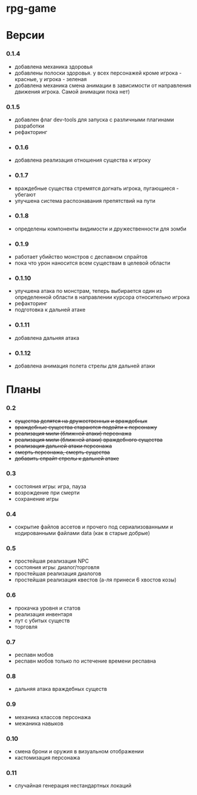 # rpg-game

# Версии
### **0.1.4**
- добавлена механика здоровья
- добавлены полоски здоровья. у всех персонажей кроме игрока - красные, у игрока - зеленая
- добавлена механика смена анимации в зависимости от направления движения игрока. Самой анимации пока нет)
### **0.1.5**
- добавлен флаг dev-tools для запуска с различными плагинами разработки
- рефакторинг
- ### **0.1.6**
- добавлена реализация отношения существа к игроку
- ### **0.1.7**
- враждебные существа стремятся догнать игрока, пугающиеся - убегают
- улучшена система распознавания препятствий на пути
- ### **0.1.8**
- определены компоненты видимости и дружественности для зомби
- ### **0.1.9**
- работает убийство монстров с деспавном спрайтов
- пока что урон наносится всем существам в целевой области
- ### **0.1.10**
- улучшена атака по монстрам, теперь выбирается один из определенной области в направлении курсора относительно игрока 
- рефакторинг
- подготовка к дальней атаке
- ### **0.1.11**
- добавлена дальняя атака
- ### **0.1.12**
- добавлена анимация полета стрелы для дальней атаки


# Планы

### 0.2
- ~~существа делятся на дружественных и враждебных~~
- ~~враждебные существа стараются подойти к персонажу~~
- ~~реализация мили (ближней атаки) персонажа~~
- ~~реализация мили (ближней атаки) враждебного существа~~
- ~~реализация дальней атаки персонажа~~
- ~~смерть персонажа, смерть существа~~
- ~~добавить спрайт стрелы к дальней атаке~~

### 0.3
- состояния игры: игра, пауза
- возрождение при смерти
- сохранение игры

### 0.4
- сокрытие файлов ассетов и прочего под сериализованными и кодированными файлами data (как в старые добрые)

### 0.5
- простейшая реализация NPC
- состояния игры: диалог/торговля
- простейшая реализация диалогов
- простейшая реализация квестов (а-ля принеси 6 хвостов козы)

### 0.6
- прокачка уровня и статов
- реализация инвентаря
- лут с убитых существ
- торговля

### 0.7
- респавн мобов
- респавн мобов только по истечение времени респавна

### 0.8
- дальняя атака враждебных существ

### 0.9
- механика классов персонажа
- межаника навыков

### 0.10
- смена брони и оружия в визуальном отображении
- кастомизация персонажа

### 0.11
- случайная генерация нестандартных локаций